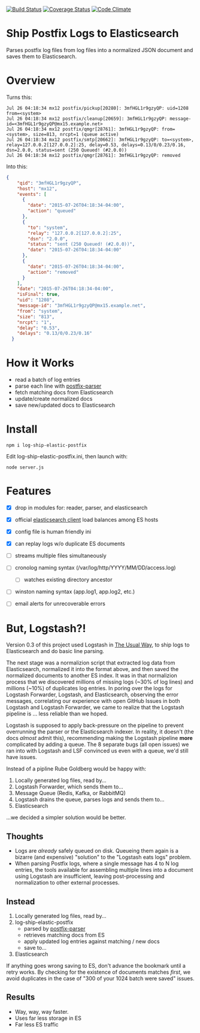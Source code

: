 [![Build Status][ci-img]][ci-url]
[![Coverage Status][cov-img]][cov-url]
[![Code Climate][clim-img]][clim-url]

# Ship Postfix Logs to Elasticsearch

Parses postfix log files from log files into a normalized JSON document and saves them to Elasticsearch.


# Overview

Turns this:

````
Jul 26 04:18:34 mx12 postfix/pickup[20280]: 3mfHGL1r9gzyQP: uid=1208 from=<system>
Jul 26 04:18:34 mx12 postfix/cleanup[20659]: 3mfHGL1r9gzyQP: message-id=<3mfHGL1r9gzyQP@mx15.example.net>
Jul 26 04:18:34 mx12 postfix/qmgr[28761]: 3mfHGL1r9gzyQP: from=<system>, size=813, nrcpt=1 (queue active)
Jul 26 04:18:34 mx12 postfix/smtp[20662]: 3mfHGL1r9gzyQP: to=<system>, relay=127.0.0.2[127.0.0.2]:25, delay=0.53, delays=0.13/0/0.23/0.16, dsn=2.0.0, status=sent (250 Queued! (#2.0.0))
Jul 26 04:18:34 mx12 postfix/qmgr[28761]: 3mfHGL1r9gzyQP: removed
````

Into this:

````json
{
    "qid": "3mfHGL1r9gzyQP",
    "host": "mx12",
    "events": [
      {
        "date": "2015-07-26T04:18:34-04:00",
        "action": "queued"
      },
      {
        "to": "system",
        "relay": "127.0.0.2[127.0.0.2]:25",
        "dsn": "2.0.0",
        "status": "sent (250 Queued! (#2.0.0))",
        "date": "2015-07-26T04:18:34-04:00"
      },
      {
        "date": "2015-07-26T04:18:34-04:00",
        "action": "removed"
      }
    ],
    "date": "2015-07-26T04:18:34-04:00",
    "isFinal": true,
    "uid": "1208",
    "message-id": "3mfHGL1r9gzyQP@mx15.example.net",
    "from": "system",
    "size": "813",
    "nrcpt": "1",
    "delay": "0.53",
    "delays": "0.13/0/0.23/0.16"
  }
  ````


# How it Works

- read a batch of log entries
- parse each line with [postfix-parser](https://github.com/DoubleCheck/postfix-parser)
- fetch matching docs from Elasticsearch
- update/create normalized docs
- save new/updated docs to Elasticsearch


# Install

    npm i log-ship-elastic-postfix

Edit log-ship-elastic-postfix.ini, then launch with:

    node server.js


# Features

- [x] drop in modules for: reader, parser, and elasticsearch
- [x] official [elasticsearch client](https://www.npmjs.com/package/elasticsearch) load balances among ES hosts
- [x] config file is human friendly ini
- [x] can replay logs w/o duplicate ES documents
- [ ] streams multiple files simultaneously
- [ ] cronolog naming syntax (/var/log/http/YYYY/MM/DD/access.log)
    - [ ] watches existing directory ancestor
- [ ] winston naming syntax (app.log1, app.log2, etc.)
- [ ] email alerts for unrecoverable errors


# But, Logstash?!

Version 0.3 of this project used Logstash in [The Usual Way](https://www.elastic.co/guide/en/logstash/current/deploying-and-scaling.html), to ship logs to Elasticsearch and do basic line parsing.

The next stage was a normalizion script that extracted log data from Elasticsearch, normalized it into the format above, and then saved the normalized documents to another ES index. It was in that normalizion process that we discovered millions of missing logs (~30% of log lines) and millions (~10%) of duplicates log entries. In poring over the logs for Logstash Forwarder, Logstash, and Elasticsearch, observing the error messages, correlating our experience with open GitHub Issues in both Logstash and Logstash Forwarder, we came to realize that the Logstash pipeline is ... less reliable than we hoped.

Logstash is supposed to apply back-pressure on the pipeline to prevent overrunning the parser or the Elasticsearch indexer. In reality, it doesn't (the docs *almost* admit this), recommending making the Logstash pipeline **more** complicated by adding a queue. The 8 separate bugs (all open issues) we ran into with Logstash and LSF convinced us even with a queue, we'd still have issues.

Instead of a pipline Rube Goldberg would be happy with:

1. Locally generated log files, read by...
2. Logstash Forwarder, which sends them to...
3. Message Queue (Redis, Kafka, or RabbitMQ)
4. Logstash drains the queue, parses logs and sends them to...
5. Elasticsearch

...we decided a simpler solution would be better.

## Thoughts

* Logs are *already* safely queued on disk. Queueing them again is a bizarre (and expensive) "solution" to the "Logstash eats logs" problem.
* When parsing Postfix logs, where a single message has 4 to N log entries, the tools available for assembling multiple lines into a document using Logstash are insufficient, leaving post-processing and normalization to other external processes.

## Instead

1. Locally generated log files, read by...
2. log-ship-elastic-postfix
    * parsed by [postfix-parser](https://www.npmjs.com/package/postfix-parser)
    * retrieves matching docs from ES
    * apply updated log entries against matching / new docs
    * save to...
3. Elasticsearch

If anything goes wrong saving to ES, don't advance the bookmark until a retry works. By checking for the existence of documents matches *first*, we avoid duplicates in the case of "300 of your 1024 batch were saved" issues.

## Results

* Way, way, way faster.
* Uses far less storage in ES
* Far less ES traffic



[ci-img]: https://travis-ci.org/DoubleCheck/log-ship-elastic-postfix.svg
[ci-url]: https://travis-ci.org/DoubleCheck/log-ship-elastic-postfix
[cov-img]: https://coveralls.io/repos/DoubleCheck/log-ship-elastic-postfix/badge.svg
[cov-url]: https://coveralls.io/github/DoubleCheck/log-ship-elastic-postfix
[clim-img]: https://codeclimate.com/github/DoubleCheck/log-ship-elastic-postfix/badges/gpa.svg
[clim-url]: https://codeclimate.com/github/DoubleCheck/log-ship-elastic-postfix
